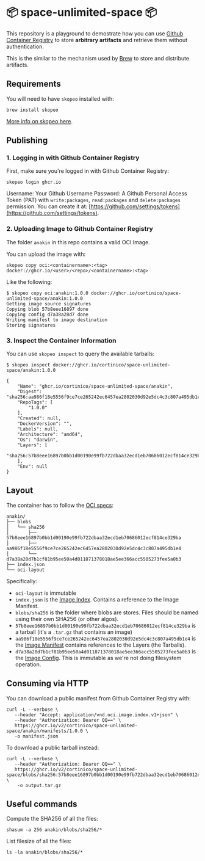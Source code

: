 # 📦 space-unlimited-space 📦

This repository is a playground to demostrate how you can use [Github Container Registry](https://docs.github.com/en/packages/working-with-a-github-packages-registry/working-with-the-container-registry) to store **arbitrary artifacts** and retrieve them without authentication.

This is the similar to the mechanism used by [Brew](https://brew.sh/) to store and distribute artifacts.

## Requirements

You will need to have `skopeo` installed with:

```
brew install skopeo
```

[More info on skopeo here](https://github.com/containers/skopeo).

## Publishing

### 1. Logging in with Github Container Registry

First, make sure you're logged in with Github Container Registry:

```
skopeo login ghcr.io
```

Username: Your Github Username
Password: A Github Personal Access Token (PAT) with `write:packages`, `read:packages` and `delete:packages` permission. You can create it at: [https://github.com/settings/tokens](https://github.com/settings/tokens).

### 2. Uploading Image to Github Container Registry

The folder `anakin` in this repo contains a valid OCI Image.

You can upload the image with:

```
skopeo copy oci:<containername>:<tag> docker://ghcr.io/<user>/<repo>/<containername>:<tag>
```

Like the following:

```
$ skopeo copy oci:anakin:1.0.0 docker://ghcr.io/cortinico/space-unlimited-space/anakin:1.0.0
Getting image source signatures
Copying blob 57b8eee16897 done
Copying config d7a38a28d7 done
Writing manifest to image destination
Storing signatures
```

### 3. Inspect the Container Information

You can use `skopeo inspect` to query the available tarballs:

```
$ skopeo inspect docker://ghcr.io/cortinico/space-unlimited-space/anakin:1.0.0

{
    "Name": "ghcr.io/cortinico/space-unlimited-space/anakin",
    "Digest": "sha256:aa986f18e5556f9ce7ce265242ec6457ea2802030d92e5dc4c3c807a495db1e4",
    "RepoTags": [
        "1.0.0"
    ],
    "Created": null,
    "DockerVersion": "",
    "Labels": null,
    "Architecture": "amd64",
    "Os": "darwin",
    "Layers": [
        "sha256:57b8eee16897b0bb1d00190e99fb722dbaa32ecd1eb70686012ecf814ce329ba"
    ],
    "Env": null
}
```

## Layout

The container has to follow the [OCI specs](https://github.com/opencontainers/image-spec):

```
anakin/
├── blobs
│   └── sha256
│       ├── 57b8eee16897b0bb1d00190e99fb722dbaa32ecd1eb70686012ecf814ce329ba
│       ├── aa986f18e5556f9ce7ce265242ec6457ea2802030d92e5dc4c3c807a495db1e4
│       └── d7a38a28d7b1cf81b95ee50a4d011871378018ae5ee366acc5505273fee5a0b3
├── index.json
└── oci-layout
```

Specifically:
* `oci-layout` is immutable
* `index.json` is the [Image Index](https://github.com/opencontainers/image-spec/blob/main/image-index.md). Contains a reference to the Image Manifest.
* `blobs/sha256` is the folder where blobs are stores. Files should be named using their own SHA256 (or other algos).
* `57b8eee16897b0bb1d00190e99fb722dbaa32ecd1eb70686012ecf814ce329ba` is a tarball (it's a `.tar.gz` that contains an image)
* `aa986f18e5556f9ce7ce265242ec6457ea2802030d92e5dc4c3c807a495db1e4` is the [Image Manifest](https://github.com/opencontainers/image-spec/blob/main/manifest.md) contains references to the Layers (the Tarballs).
* `d7a38a28d7b1cf81b95ee50a4d011871378018ae5ee366acc5505273fee5a0b3` is the [Image Config](https://github.com/opencontainers/image-spec/blob/main/config.md). This is immutable as we're not doing filesystem operation.

## Consuming via HTTP

You can download a public manifest from Github Container Registry with:

```
curl -L --verbose \
   --header "Accept: application/vnd.oci.image.index.v1+json" \
   --header "Authorization: Bearer QQ==" \
   https://ghcr.io/v2/cortinico/space-unlimited-space/anakin/manifests/1.0.0 \
   -o manifest.json
```

To download a public tarball instead:

```
curl -L --verbose \
   --header "Authorization: Bearer QQ==" \
   https://ghcr.io/v2/cortinico/space-unlimited-space/blobs/sha256:57b8eee16897b0bb1d00190e99fb722dbaa32ecd1eb70686012ecf814ce329ba \
    -o output.tar.gz
```

## Useful commands

Compute the SHA256 of all the files:

```
shasum -a 256 anakin/blobs/sha256/*
```

List filesize of all the files:

```
ls -la anakin/blobs/sha256/*
```